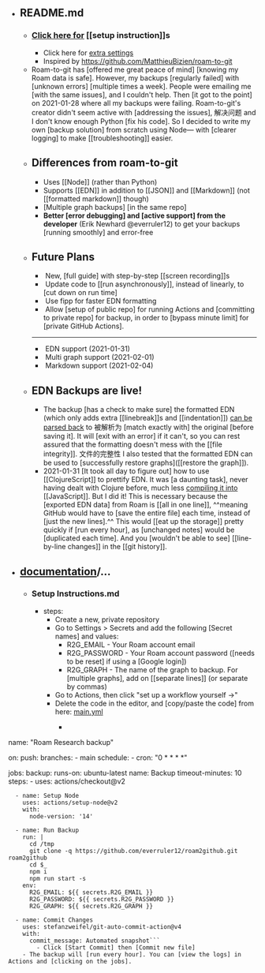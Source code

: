 - ## README.md
    - ### [Click here for](https://github.com/everruler12/roam2github/blob/main/documentation/Setup%20Instructions.md) [[setup instruction]]s
        - Click here for [extra settings](https://github.com/everruler12/roam2github/blob/main/documentation/Settings%20for%20main.yml.md)
        - Inspired by https://github.com/MatthieuBizien/roam-to-git
    - Roam-to-git has [offered me great peace of mind] [knowing my Roam data is safe]. However, my backups [regularly failed] with [unknown errors] [multiple times a week]. People were emailing me [with the same issues], and I couldn't help. Then [it got to the point] on 2021-01-28 where all my backups were failing. Roam-to-git's creator didn't seem active with [addressing the issues], 解决问题 and I don't know enough Python [fix his code]. So I decided to write my own [backup solution] from scratch using Node— with [clearer logging] to make [[troubleshooting]] easier.
    - ## Differences from roam-to-git
        - Uses [[Node]] (rather than Python)
        - Supports [[EDN]] in addition to [[JSON]] and [[Markdown]] (not [[formatted markdown]] though)
        - [Multiple graph backups] [in the same repo]
        - __Better [error debugging] and [active support] from the developer__ (Erik Newhard @everruler12) to get your backups [running smoothly] and error-free
    - ## Future Plans
        -  New, [full guide] with step-by-step [[screen recording]]s
        -  Update code to [[run asynchronously]], instead of linearly, to [cut down on run time]
        -  Use fipp for faster EDN formatting
        -  Allow [setup of public repo] for running Actions and [committing to private repo] for backup, in order to [bypass minute limit] for [private GitHub Actions].
        - ---
        -  EDN support (2021-01-31)
        -  Multi graph support (2021-02-01)
        -  Markdown support (2021-02-04)
    - ## EDN Backups are live!
        - The backup [has a check to make sure] the formatted EDN (which only adds extra [[linebreak]]s and [[indentation]]) [can be parsed back]([[parsed]]) to 被解析为 [match exactly with] the original [before saving it]. It will [exit with an error] if it can't, so you can rest assured that the formatting doesn't mess with the [[file integrity]]. 文件的完整性 I also tested that the formatted EDN can be used to [successfully restore graphs]([[restore the graph]]).
        - 2021-01-31 [It took all day to figure out] how to use [[ClojureScript]] to prettify EDN. It was [a daunting task], never having dealt with Clojure before, much less [compiling it into]([[compile]]) [[JavaScript]]. But I did it! This is necessary because the [exported EDN data] from Roam is [[all in one line]], ^^meaning GitHub would have to [save the entire file] each time, instead of [just the new lines].^^ This would [[eat up the storage]] pretty quickly if [run every hour], as [unchanged notes] would be [duplicated each time]. And you [wouldn't be able to see] [[line-by-line changes]] in the [[git history]].
- ## [documentation](https://github.com/everruler12/roam2github/tree/main/documentation)/...
    - ### Setup Instructions.md
        - steps: 
            - Create a new, private repository
            - Go to Settings > Secrets and add the following [Secret names] and values:
                - R2G_EMAIL - Your Roam account email
                - R2G_PASSWORD - Your Roam account password ([needs to be reset] if using a [Google login])
                - R2G_GRAPH - The name of the graph to backup. For [multiple graphs], add on [[separate lines]] (or separate by commas)
            - Go to Actions, then click "set up a workflow yourself →"
            - Delete the code in the editor, and [copy/paste the code] from here: [main.yml](https://raw.githubusercontent.com/everruler12/roam2github-demo/main/.github/workflows/main.yml)
                - ```shell
name: "Roam Research backup"

on:
  push:
    branches:
      - main
  schedule:
      - cron: "0 * * * *"

jobs:
  backup:
    runs-on: ubuntu-latest
    name: Backup
    timeout-minutes: 10
    steps:
      - uses: actions/checkout@v2
      
      - name: Setup Node
        uses: actions/setup-node@v2
        with:
          node-version: '14'
      
      - name: Run Backup
        run: |
          cd /tmp
          git clone -q https://github.com/everruler12/roam2github.git roam2github
          cd $_
          npm i
          npm run start -s
        env:
          R2G_EMAIL: ${{ secrets.R2G_EMAIL }}
          R2G_PASSWORD: ${{ secrets.R2G_PASSWORD }}
          R2G_GRAPH: ${{ secrets.R2G_GRAPH }}

      - name: Commit Changes
        uses: stefanzweifel/git-auto-commit-action@v4
        with:
          commit_message: Automated snapshot```
            - Click [Start Commit] then [Commit new file]
        - The backup will [run every hour]. You can [view the logs] in Actions and [clicking on the jobs].
